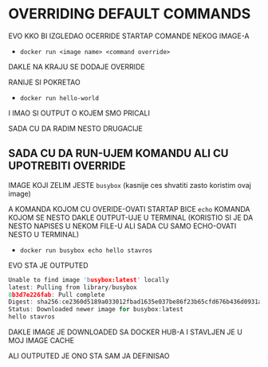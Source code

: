 # OVERRIDING DEFAULT COMMANDS

EVO KKO BI IZGLEDAO OCERRIDE STARTAP COMANDE NEKOG IMAGE-A

- `docker run <image name> <command override>`

DAKLE NA KRAJU SE DODAJE OVERRIDE

RANIJE SI POKRETAO

- `docker run hello-world`

I IMAO SI OUTPUT O KOJEM SMO PRICALI

SADA CU DA RADIM NESTO DRUGACIJE

## SADA CU DA RUN-UJEM KOMANDU ALI CU UPOTREBITI OVERRIDE

IMAGE KOJI ZELIM JESTE `busybox` (kasnije ces shvatiti zasto koristim ovaj image)

A KOMANDA KOJOM CU OVERIDE-OVATI STARTAP BICE `echo` KOMANDA KOJOM SE NESTO DAKLE OUTPUT-UJE U TERMINAL (KORISTIO SI JE DA NESTO NAPISES U NEKOM FILE-U ALI SADA CU SAMO ECHO-OVATI NESTO U TERMINAL\)

- `docker run busybox echo hello stavros`

EVO STA JE OUTPUTED

```c
Unable to find image 'busybox:latest' locally
latest: Pulling from library/busybox
8b3d7e226fab: Pull complete 
Digest: sha256:ce2360d5189a033012fbad1635e037be86f23b65cfd676b436d0931af390a2ac
Status: Downloaded newer image for busybox:latest
hello stavros

```

DAKLE IMAGE JE DOWNLOADED SA DOCKER HUB-A I STAVLJEN JE U MOJ IMAGE CACHE

ALI OUTPUTED JE ONO STA SAM JA DEFINISAO
